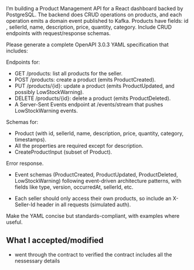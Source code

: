I’m building a Product Management API for a React dashboard backed by PostgreSQL.
The backend does CRUD operations on products, and each operation emits a domain event published to Kafka. Products have fields: id , sellerId, name, description, price, quantity, category. Include CRUD endpoints with request/response schemas. 

Please generate a complete OpenAPI 3.0.3 YAML specification that includes:

Endpoints for:
- GET /products: list all products for the seller.
- POST /products: create a product (emits ProductCreated).
- PUT /products/{id}: update a product (emits ProductUpdated, and possibly LowStockWarning).
- DELETE /products/{id}: delete a product (emits ProductDeleted).
- A Server-Sent Events endpoint at /events/stream that pushes LowStockWarning events.

Schemas for:
- Product (with id, sellerId, name, description, price, quantity, category, timestamps).
- All the properties are required except for description.
- CreateProductInput (subset of Product).

Error response.

- Event schemas (ProductCreated, ProductUpdated, ProductDeleted, LowStockWarning) following event-driven architecture patterns, with fields like   type, version, occurredAt, sellerId, etc.

- Each seller should only access their own products, so include an X-Seller-Id header in all requests (simulated auth).

Make the YAML concise but standards-compliant, with examples where useful.

What I accepted/modified
-------------------

- went through the contract to verified the contract includes all the nessessary details